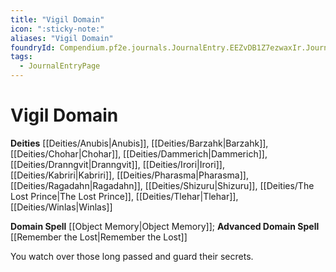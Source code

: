 ```yaml
---
title: "Vigil Domain"
icon: ":sticky-note:"
aliases: "Vigil Domain"
foundryId: Compendium.pf2e.journals.JournalEntry.EEZvDB1Z7ezwaxIr.JournalEntryPage.StXN6IHR6evRaeXF
tags:
  - JournalEntryPage
---
```


# Vigil Domain
**Deities** [[Deities/Anubis|Anubis]], [[Deities/Barzahk|Barzahk]], [[Deities/Chohar|Chohar]], [[Deities/Dammerich|Dammerich]], [[Deities/Dranngvit|Dranngvit]], [[Deities/Irori|Irori]], [[Deities/Kabriri|Kabriri]], [[Deities/Pharasma|Pharasma]], [[Deities/Ragadahn|Ragadahn]], [[Deities/Shizuru|Shizuru]], [[Deities/The Lost Prince|The Lost Prince]], [[Deities/Tlehar|Tlehar]], [[Deities/Winlas|Winlas]]

**Domain Spell** [[Object Memory|Object Memory]]; **Advanced Domain Spell** [[Remember the Lost|Remember the Lost]]

You watch over those long passed and guard their secrets.